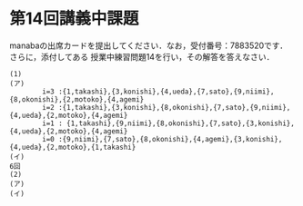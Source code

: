 #  第14回講義中課題
manabaの出席カードを提出してください．なお，受付番号：7883520です．
さらに，添付してある 授業中練習問題14を行い，その解答を答えなさい．   

```
(1)
(ア)
        i=3 :{1,takashi},{3,konishi},{4,ueda},{7,sato},{9,niimi},{8,okonishi},{2,motoko},{4,agemi}
        i=2 :{1,takashi},{3,konishi},{8,okonishi},{7,sato},{9,niimi},{4,ueda},{2,motoko},{4,agemi}
        i=1 : {1,takashi},{9,niimi},{8,okonishi},{7,sato},{3,konishi},{4,ueda},{2,motoko},{4,agemi}
        i=0 :{9,niimi},{7,sato},{8,okonishi},{4,agemi},{3,konishi},{4,ueda},{2,motoko},{1,takashi}
(イ)
6回
(2)
(ア)
(イ)
```
